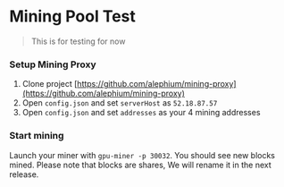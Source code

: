 # Mining Pool Test

> This is for testing for now

### Setup Mining Proxy

1. Clone project [https://github.com/alephium/mining-proxy](https://github.com/alephium/mining-proxy)
2. Open `config.json` and set `serverHost` as `52.18.87.57`
3. Open `config.json` and set `addresses` as your 4 mining addresses


### Start mining

Launch your miner with `gpu-miner -p 30032`. You should see new blocks mined. Please note that blocks are shares, We will rename it in the next release.
